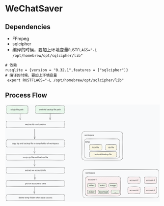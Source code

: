 # WeChatSaver


## Dependencies
- FFmpeg
- sqlcipher
 - 编译的时候，要加上环境变量`RUSTFLAGS="-L /opt/homebrew/opt/sqlcipher/lib"`
```shell
# 依赖
rusqlite = {version = "0.32.1",features = ["sqlcipher"]}
# 编译的时候，要加上环境变量
 export RUSTFLAGS="-L /opt/homebrew/opt/sqlcipher/lib"
```

## Process Flow

![](./save.svg)